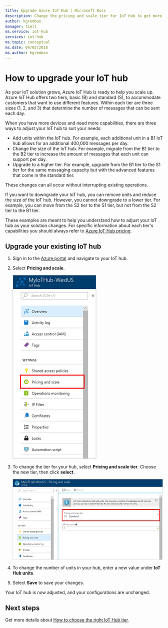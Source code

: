 ```yaml
---
title: Upgrade Azure IoT Hub | Microsoft Docs
description: Change the pricing and scale tier for IoT Hub to get more messaging and device management capabilities. 
author: kgremban
manager: timlt
ms.service: iot-hub
services: iot-hub
ms.topic: conceptual
ms.date: 04/02/2018
ms.author: kgremban
---
```


# How to upgrade your IoT hub

As your IoT solution grows, Azure IoT Hub is ready to help you scale up. Azure IoT Hub offers two tiers, basic (B) and standard (S), to accommodate customers that want to use different features. Within each tier are three sizes (1, 2, and 3) that determine the number of messages that can be sent each day. 

When you have more devices and need more capabilities, there are three ways to adjust your IoT hub to suit your needs:

* Add units within the IoT hub. For example, each additional unit in a B1 IoT hub allows for an additional 400,000 messages per day. 
* Change the size of the IoT hub. For example, migrate from the B1 tier to the B2 tier to increase the amount of messages that each unit can support per day.
* Upgrade to a higher tier. For example, upgrade from the B1 tier to the S1 tier for the same messaging capacity but with the advanced features that come in the standard tier.

These changes can all occur without interrupting existing operations.

If you want to downgrade your IoT hub, you can remove units and reduce the size of the IoT hub. However, you cannot downgrade to a lower tier. For example, you can move from the S2 tier to the S1 tier, but not from the S2 tier to the B1 tier. 

These examples are meant to help you understand how to adjust your IoT hub as your solution changes. For specific information about each tier's capabilities you should always refer to [Azure IoT Hub pricing](https://azure.microsoft.com/pricing/details/iot-hub/). 

## Upgrade your existing IoT hub 

1. Sign in to the [Azure portal](https://portal.azure.com/) and navigate to your IoT hub. 
2. Select **Pricing and scale**. 

   ![Pricing and scale](./media/iot-hub-upgrade/pricing-scale.png)

3. To change the tier for your hub, select **Pricing and scale tier**. Choose the new tier, then click **select**.

   ![Pricing and scale](./media/iot-hub-upgrade/select-tier.png)

4. To change the number of units in your hub, enter a new value under **IoT Hub units**. 
5. Select **Save** to save your changes. 

Your IoT hub is now adjusted, and your configurations are unchanged. 

## Next steps

Get more details about [How to choose the right IoT Hub tier](iot-hub-scaling.md). 

